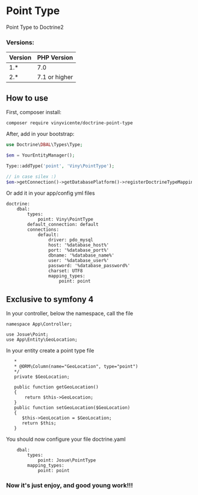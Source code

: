 # Point Type
Point Type to Doctrine2




### Versions:

| Version  |  PHP Version |
|---|---|
| 1.*  |  7.0 |
| 2.*  |  7.1 or higher |


## How to use

First, composer install:

```
composer require vinyvicente/doctrine-point-type
```

After, add in your bootstrap:


```php
use Doctrine\DBAL\Types\Type;

$em = YourEntityManager();

Type::addType('point', 'Viny\PointType');

// in case silex :)
$em->getConnection()->getDatabasePlatform()->registerDoctrineTypeMapping('point', 'point');

```

Or add it in your app/config yml files
```
doctrine:
    dbal:
        types:
            point: Viny\PointType
        default_connection: default
        connections:
            default:
                driver: pdo_mysql
                host: '%database_host%'
                port: '%database_port%'
                dbname: '%database_name%'
                user: '%database_user%'
                password: '%database_password%'
                charset: UTF8
                mapping_types:
                    point: point
```

## Exclusive to symfony 4

In your controller, below the namespace, call the file

```<?php
namespace App\Controller;

use Josue\Point;
use App\Entity\GeoLocation;

```
In your entity create a point type file
```/**
   *  
   * @ORM\Column(name="GeoLocation", type="point")
   */
   private $GeoLocation;
   
   public function getGeoLocation()
   {
       return $this->GeoLocation;
   }
   public function setGeoLocation($GeoLocation)
   {
      $this->GeoLocation = $GeoLocation;
      return $this;
   }
```

You should now configure your file doctrine.yaml
``` doctrine:
    dbal:
        types:
            point: Josue\PointType
        mapping_types:
            point: point
```

### Now it's just enjoy, and good young work!!!
